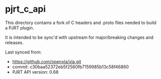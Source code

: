 # pjrt_c_api

This directory contains a fork of C headers and .proto files
needed to build a PJRT plugin.

It is intended to be sync'd with upstream for major/breaking changes and
releases.

Last synced from:

* https://github.com/openxla/xla.git
* commit: c30baa52372eb5f2560fb7159985b13c58f46860
* PJRT API version: 0.68
